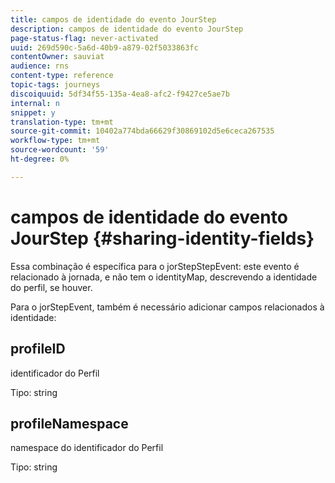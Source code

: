 ```yaml
---
title: campos de identidade do evento JourStep
description: campos de identidade do evento JourStep
page-status-flag: never-activated
uuid: 269d590c-5a6d-40b9-a879-02f5033863fc
contentOwner: sauviat
audience: rns
content-type: reference
topic-tags: journeys
discoiquuid: 5df34f55-135a-4ea8-afc2-f9427ce5ae7b
internal: n
snippet: y
translation-type: tm+mt
source-git-commit: 10402a774bda66629f30869102d5e6ceca267535
workflow-type: tm+mt
source-wordcount: '59'
ht-degree: 0%

---
```



# campos de identidade do evento JourStep {#sharing-identity-fields}

Essa combinação é específica para o jorStepStepEvent: este evento é relacionado à jornada, e não tem o identityMap, descrevendo a identidade do perfil, se houver.

Para o jorStepEvent, também é necessário adicionar campos relacionados à identidade:

## profileID

identificador do Perfil

Tipo: string

## profileNamespace

namespace do identificador do Perfil

Tipo: string